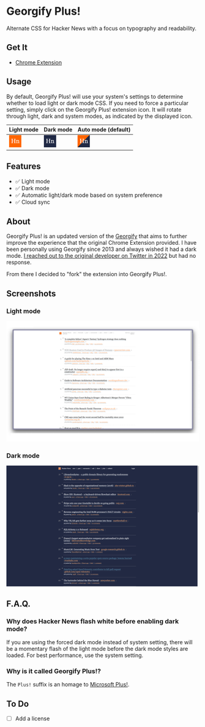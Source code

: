 # Georgify Plus! 

Alternate CSS for Hacker News with a focus on typography and readability. 

## Get It

- [Chrome Extension](https://chrome.google.com/webstore/detail/georgify-plus/epgjbcjoloccejgkhkcemagbmmdhlidg)

## Usage

By default, Georgify Plus! will use your system's settings to determine whether to load light or dark mode CSS.
If you need to force a particular setting, simply click on the Georgify Plus! extension icon. 
It will rotate through light, dark and system modes, as indicated by the displayed icon.

| Light mode                   | Dark mode                   | Auto mode (default)         |
| ---------------------------- | --------------------------- | --------------------------- |
| ![](assets/icon32_light.png) | ![](assets/icon32_dark.png) | ![](assets/icon32_auto.png) |

## Features

- ✅ Light mode
- ✅ Dark mode
- ✅ Automatic light/dark mode based on system preference
- ✅ Cloud sync

## About 

Georgify Plus! is an updated version of the [Georgify](https://chrome.google.com/webstore/detail/georgify/ofjfdfaleomlfanfehgblppafkijjhmi) 
that aims to further improve the experience that the original Chrome Extension provided. I have been personally using Georgify since 2013 and
always wished it had a dark mode. [I reached out to the original developer on Twitter in 2022](https://twitter.com/deevus/status/1507628904512917504?s=20)
but had no response. 

From there I decided to "fork" the extension into Georgify Plus!.

## Screenshots

### Light mode
![Light Mode](store/screenshot_1.png)

### Dark mode
![Dark Mode](store/screenshot_2.png)

## F.A.Q.

### Why does Hacker News flash white before enabling dark mode?

If you are using the forced dark mode instead of system setting, there will be a momentary flash of the light mode before the dark mode styles are loaded. 
For best performance, use the system setting. 

### Why is it called Georgify Plus!?

The `Plus!` suffix is an homage to [Microsoft Plus!](https://en.wikipedia.org/wiki/Microsoft_Plus!). 

## To Do

- [ ] Add a license 
